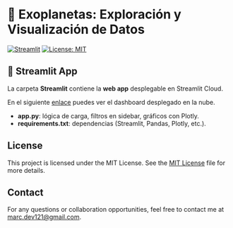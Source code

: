 # 🌌 Exoplanetas: Exploración y Visualización de Datos

[![Streamlit](https://img.shields.io/badge/Streamlit-FF4B4B?style=for-the-badge&logo=Streamlit&logoColor=white)](https://exoplanets.streamlit.app)
[![License: MIT](https://img.shields.io/badge/License-MIT-yellow.svg)](https://opensource.org/licenses/MIT)

## 🚀 Streamlit App

La carpeta **Streamlit** contiene la **web app** desplegable en Streamlit Cloud.

En el siguiente [enlace](https://dashboard-exoplanes.streamlit.app/) puedes ver el dashboard desplegado en la nube.
- **app.py**: lógica de carga, filtros en sidebar, gráficos con Plotly.  
- **requirements.txt**: dependencias (Streamlit, Pandas, Plotly, etc.).

## License
This project is licensed under the MIT License. See the [MIT License](LICENSE.txt) file for more details.

## Contact

For any questions or collaboration opportunities, feel free to contact me at [marc.dev121@gmail.com](mailto:marc.dev121@gmail.com).
